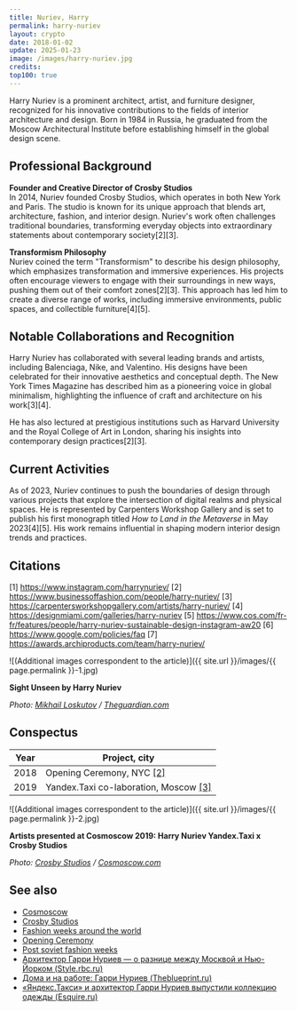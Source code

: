 ```yaml
---
title: Nuriev, Harry
permalink: harry-nuriev
layout: crypto
date: 2018-01-02
update: 2025-01-23
image: /images/harry-nuriev.jpg
credits:
top100: true
---
```


Harry Nuriev is a prominent architect, artist, and furniture designer, recognized for his innovative contributions to the fields of interior architecture and design. Born in 1984 in Russia, he graduated from the Moscow Architectural Institute before establishing himself in the global design scene.

## Professional Background

**Founder and Creative Director of Crosby Studios**  
In 2014, Nuriev founded Crosby Studios, which operates in both New York and Paris. The studio is known for its unique approach that blends art, architecture, fashion, and interior design. Nuriev's work often challenges traditional boundaries, transforming everyday objects into extraordinary statements about contemporary society[2][3].

**Transformism Philosophy**  
Nuriev coined the term "Transformism" to describe his design philosophy, which emphasizes transformation and immersive experiences. His projects often encourage viewers to engage with their surroundings in new ways, pushing them out of their comfort zones[2][3]. This approach has led him to create a diverse range of works, including immersive environments, public spaces, and collectible furniture[4][5].

## Notable Collaborations and Recognition

Harry Nuriev has collaborated with several leading brands and artists, including Balenciaga, Nike, and Valentino. His designs have been celebrated for their innovative aesthetics and conceptual depth. The New York Times Magazine has described him as a pioneering voice in global minimalism, highlighting the influence of craft and architecture on his work[3][4].

He has also lectured at prestigious institutions such as Harvard University and the Royal College of Art in London, sharing his insights into contemporary design practices[2][3].

## Current Activities

As of 2023, Nuriev continues to push the boundaries of design through various projects that explore the intersection of digital realms and physical spaces. He is represented by Carpenters Workshop Gallery and is set to publish his first monograph titled *How to Land in the Metaverse* in May 2023[4][5]. His work remains influential in shaping modern interior design trends and practices.

## Citations

[1] https://www.instagram.com/harrynuriev/
[2] https://www.businessoffashion.com/people/harry-nuriev/
[3] https://carpentersworkshopgallery.com/artists/harry-nuriev/
[4] https://designmiami.com/galleries/harry-nuriev
[5] https://www.cos.com/fr-fr/features/people/harry-nuriev-sustainable-design-instagram-aw20
[6] https://www.google.com/policies/faq
[7] https://awards.archiproducts.com/team/harry-nuriev/

![(Additional images correspondent to the article)]({{ site.url }}/images/{{ page.permalink }}-1.jpg)

**Sight Unseen by Harry Nuriev**

*Photo: [Mikhail Loskutov](https://www.theguardian.com/lifeandstyle/2019/apr/10/harry-nuriev-russian-architect-fantasy-office-furniture-designer) / [Theguardian.com](https://www.theguardian.com/lifeandstyle/2019/apr/10/harry-nuriev-russian-architect-fantasy-office-furniture-designer)*

## Сonspectus

|Year|Project, city|
|-|-|
|2018|Opening Ceremony, NYC <span id="a2">[\[2\]](#f2)</span>|
|2019|Yandex.Taxi co-laboration, Moscow <span id="a3">[\[3\]](#f3)</span>|


![(Additional images correspondent to the article)]({{ site.url }}/images/{{ page.permalink }}-2.jpg)

**Artists presented at Cosmoscow 2019: Harry Nuriev Yandex.Taxi x Crosby Studios**

*Photo: [Crosby Studios](https://www.cosmoscow.com/en/galleries/gallery-311/) / [Cosmoscow.com](https://www.cosmoscow.com/en/galleries/gallery-311/)*

## See also

+ [Cosmoscow](cosmoscow)
+ [Crosby Studios](crosby-studios)
+ [Fashion weeks around the world](fashion-weeks-around-the-world)
+ [Opening Ceremony](opening-ceremony)
+ [Post soviet fashion weeks](post-soviet-fashion-weeks)
+ [Архитектор Гарри Нуриев — о разнице между Москвой и Нью-Йорком (Style.rbc.ru)](https://style.rbc.ru/people/5bfc5ca99a794727ecfcfdc0)
+ [Дома и на работе: Гарри Нуриев (Theblueprint.ru)](https://theblueprint.ru/culture/harry-nuriev-crosby-studios)
+ [«Яндекс.Такси» и архитектор Гарри Нуриев выпустили коллекцию одежды (Esquire.ru)](https://esquire.ru/style-and-grooming/122372-yandekstaksi-i-arhitektor-garri-nuriev-vypustili-kollekciyu-odezhdy/)
